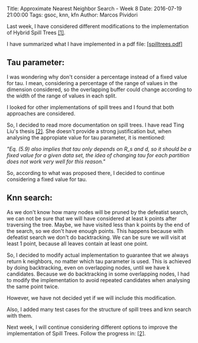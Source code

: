 Title: Approximate Nearest Neighbor Search - Week 8
Date: 2016-07-19 21:00:00
Tags: gsoc, knn, kfn
Author: Marcos Pividori

Last week, I have considered different modifications to the implementation of Hybrid Spill Trees [[1]](http://machinelearning.wustl.edu/mlpapers/paper_files/NIPS2005_187.pdf).

I have summarized what I have implemented in a pdf file: [[spilltrees.pdf]](https://github.com/mlpack/mlpack/files/372825/spilltrees.pdf)

## Tau parameter:

I was wondering why don't consider a percentage instead of a fixed value for tau. I mean, considering a percentage of the range of values in the dimension considered, so the overlapping buffer could change according to the width of the range of values in each split.

I looked for other implementations of spill trees and I found that both approaches are considered.

So, I decided to read more documentation on spill trees. I have read Ting Liu's thesis [[2]](http://www.cs.cmu.edu/~tingliu/thesis/tingliu_thesis.pdf). She doesn't provide a strong justification but, when analysing the appropiate value for tau parameter, it is mentioned:

*"Eq. (5.9) also implies that tau only depends on R_s and d, so it should be a fixed value for a given data set, the idea of changing tau for each partition does not work very well for this reason."*

So, according to what was proposed there, I decided to continue considering a fixed value for tau.

## Knn search:

As we don't know how many nodes will be pruned by the defeatist search, we can not be sure that we will have considered at least k points after traversing the tree. Maybe, we have visited less than k points by the end of the search, so we don't have enough points. This happens because with defeatist search we don't do backtracking. We can be sure we will visit at least 1 point, because all leaves contain at least one point.

So, I decided to modify actual implementation to guarantee that we always return k neighbors, no matter which tau parameter is used. This is achieved by doing backtracking, even on overlapping nodes, until we have k candidates.
Because we do backtracking in some overlapping nodes, I had to modify the implementation to avoid repeated candidates when analysing the same point twice.

However, we have not decided yet if we will include this modification.


Also, I added many test cases for the structure of spill trees and knn search with them.

Next week, I will continue considering different options to improve the implementation of Spill Trees. Follow the progress in: [[2]](https://github.com/MarcosPividori/mlpack/tree/spill-trees/src/mlpack/core/tree/spill_tree).
